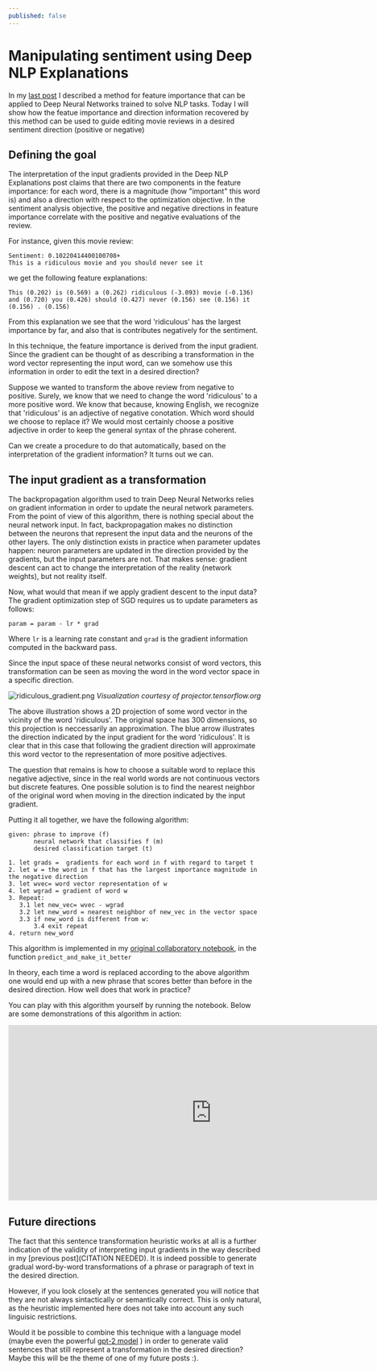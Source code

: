 ```yaml
---
published: false
---
```

# Manipulating sentiment using Deep NLP Explanations

In my [last post](CITATION_NEEDED) I described a method for feature importance that can be applied to Deep Neural Networks trained to solve NLP tasks. Today I will show how the featue importance and direction information recovered by this method can be used to guide editing movie reviews in a desired sentiment direction (positive or negative)

## Defining the goal

The interpretation of the input gradients provided in the Deep NLP Explanations post claims that there are two components in the feature importance: for each word, there is a magnitude (how "important" this word is) and also a direction with respect to the optimization objective. In the sentiment analysis objective, the positive and negative directions in feature importance correlate with the positive and negative evaluations of the review. 

For instance, given this movie review:

```
Sentiment: 0.10220414400100708+
This is a ridiculous movie and you should never see it 
````

we get the following feature explanations:

````
This (0.202) is (0.569) a (0.262) ridiculous (-3.093) movie (-0.136) and (0.720) you (0.426) should (0.427) never (0.156) see (0.156) it (0.156) . (0.156) 
````

From this explanation we see that the word 'ridiculous' has the largest importance by far, and also that is contributes negatively for the sentiment. 

In this technique, the feature importance is derived from the input gradient. Since the gradient can be thought of as describing a transformation in the word vector representing the input word, can we somehow use this information in order to edit the text in a desired direction? 

Suppose we wanted to transform the above review from negative to positive. Surely, we know that we need to change the word 'ridiculous' to a more positive word. We know that because, knowing English, we recognize that 'ridiculous' is an adjective of negative conotation. Which word should we choose to replace it? We would most certainly choose a positive adjective in order to keep the general syntax of the phrase coherent. 

Can we create a procedure to do that automatically, based on the interpretation of the gradient information? It turns out we can.


## The input gradient as a transformation

The backpropagation algorithm used to train Deep Neural Networks relies on gradient information in order to update the neural network parameters. From the point of view of this algorithm, there is nothing special about the neural network input. In fact, backpropagation makes no distinction between the neurons that represent the input data and the neurons of the other layers. The only distinction exists in practice when parameter updates happen: neuron parameters are updated in the direction provided by the gradients, but the input parameters are not. That makes sense: gradient descent can act to change the interpretation of the reality (network weights), but not reality itself.

Now, what would that mean if we apply gradient descent to the input data? The gradient optimization step of SGD requires us to update parameters as follows:

````
param = param - lr * grad
````

Where ``lr`` is a learning rate constant and ``grad`` is the gradient information computed in the backward pass.

Since the input space of these neural networks consist of word vectors, this transformation can be seen as moving the word in the word vector space in a specific direction. 

![ridiculous_gradient.png]({{site.baseurl}}/post-images/ridiculous_gradient.png)
*Visualization courtesy of projector.tensorflow.org*

The above illustration shows a 2D projection of some word vector in the vicinity of the word 'ridiculous'. The original space has 300 dimensions, so this projection is neccessarily an approximation. The blue arrow illustrates the direction indicated by the input gradient for the word 'ridiculous'. It is clear that in this case that following the gradient direction will approximate this word vector to the representation of more positive adjectives.

The question that remains is how to choose a suitable word to replace this negative adjective, since in the real world words are not continuous vectors but discrete features. One possible solution is to  find the nearest neighbor of the original word when moving in the direction indicated by the input gradient.

Putting it all together, we have the following algorithm:

```
given: phrase to improve (f)
       neural network that classifies f (m)
       desired classification target (t)

1. let grads =  gradients for each word in f with regard to target t
2. let w = the word in f that has the largest importance magnitude in the negative direction
3. let wvec= word vector representation of w
4. let wgrad = gradient of word w
3. Repeat:
   3.1 let new_vec= wvec - wgrad
   3.2 let new_word = nearest neighbor of new_vec in the vector space
   3.3 if new_word is different from w:
       3.4 exit repeat
4. return new_word       

```

This algorithm is implemented in my [original collaboratory notebook](https://colab.research.google.com/drive/1w2gqazjaS2HGSjxLp3vWvSy3FwKGbAmj), in the function ``predict_and_make_it_better``

In theory, each time a word is replaced according to the above algorithm one would end up with a new phrase that scores better than before in the desired direction. How well does that work in practice?

You can play with this algorithm yourself by running the notebook. Below are some demonstrations of this algorithm in action:

<iframe width="806" height="348" src="https://www.youtube.com/embed/pnSy7pnFY0E" frameborder="0" allow="accelerometer; autoplay; encrypted-media; gyroscope; picture-in-picture" allowfullscreen></iframe>

## Future directions

The fact that this sentence transformation heuristic works at all is a further indication of the validity of interpreting input gradients in the way described in my [previous post](CITATION NEEDED). 
It is indeed possible to generate gradual word-by-word transformations of a phrase or paragraph of text in the desired direction.

However, if you look closely at the sentences generated you will notice that they are not always sintactically or semantically correct. This is only natural, as the heuristic implemented here does not take into account any such linguisic restrictions. 

Would it be possible to combine this technique with a language model (maybe even the powerful [gpt-2 model](https://github.com/openai/gpt-2) ) in order to generate valid sentences that still represent a transformation in the desired direction? Maybe this will be the theme of one of my future posts :).

